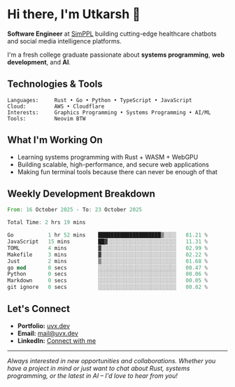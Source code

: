 # Hi there, I'm Utkarsh 👋

**Software Engineer** at [SimPPL](https://simppl.org) building cutting-edge healthcare chatbots and social media intelligence platforms.

I'm a fresh college graduate passionate about **systems programming**, **web development**, and **AI**.

## Technologies & Tools

```
Languages:     Rust • Go • Python • TypeScript • JavaScript
Cloud:         AWS • Cloudflare
Interests:     Graphics Programming • Systems Programming • AI/ML
Tools:         Neovim BTW
```

## What I'm Working On

- Learning systems programming with Rust + WASM + WebGPU
- Building scalable, high-performance, and secure web applications
- Making fun terminal tools because there can never be enough of that

## Weekly Development Breakdown

<!--START_SECTION:waka-->

```rust
From: 16 October 2025 - To: 23 October 2025

Total Time: 2 hrs 19 mins

Go           1 hr 52 mins    ████████████████████▒░░░░   81.21 %
JavaScript   15 mins         ██▓░░░░░░░░░░░░░░░░░░░░░░   11.31 %
TOML         4 mins          ▓░░░░░░░░░░░░░░░░░░░░░░░░   02.99 %
Makefile     3 mins          ▓░░░░░░░░░░░░░░░░░░░░░░░░   02.22 %
Just         2 mins          ▒░░░░░░░░░░░░░░░░░░░░░░░░   01.68 %
go mod       0 secs          ░░░░░░░░░░░░░░░░░░░░░░░░░   00.47 %
Python       0 secs          ░░░░░░░░░░░░░░░░░░░░░░░░░   00.06 %
Markdown     0 secs          ░░░░░░░░░░░░░░░░░░░░░░░░░   00.05 %
git ignore   0 secs          ░░░░░░░░░░░░░░░░░░░░░░░░░   00.02 %
```

<!--END_SECTION:waka-->

## Let's Connect

- **Portfolio:** [uvx.dev](https://uvx.dev)
- **Email:** mail@uvx.dev
- **LinkedIn:** [Connect with me](https://linkedin.com/in/utkarsh-verm4)

---

*Always interested in new opportunities and collaborations. Whether you have a project in mind or just want to chat about Rust, systems programming, or the latest in AI – I'd love to hear from you!*
